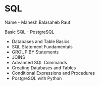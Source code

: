 # SQL

Name - Mahesh Balasaheb Raut

Basic SQL - PostgreSQL
- Databases and Table Basics
- SQL Statement Fundamentals
- GROUP BY Statements
- JOINS
- Advanced SQL Commands
- Creating Databases and Tables
- Conditional Expressions and Procedures
- PostgreSQL with Python
